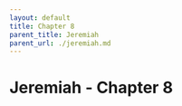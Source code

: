 ```yaml
---
layout: default
title: Chapter 8
parent_title: Jeremiah
parent_url: ./jeremiah.md
---
```


# Jeremiah - Chapter 8
